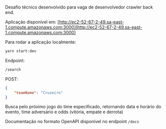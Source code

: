 Desafio técnico desenvolvido para vaga de desenvolvedor crawler back end.

Aplicação disponível em: [http://ec2-52-67-2-49.sa-east-1.compute.amazonaws.com:3000](http://ec2-52-67-2-49.sa-east-1.compute.amazonaws.com:3000)

Para rodar a aplicação localmente:

```bash
yarn start:dev
```

Endpoint:

```bash
/search
```

POST:

```json
{
	"teamName": "Cruzeiro"
}
```

Busca pelo próximo jogo do time especificado, retornando data e horário do evento, time adversário e odds (vitória, empate e derrota)


Documentação no formato OpenAPI disponível no endpoint `/docs`
